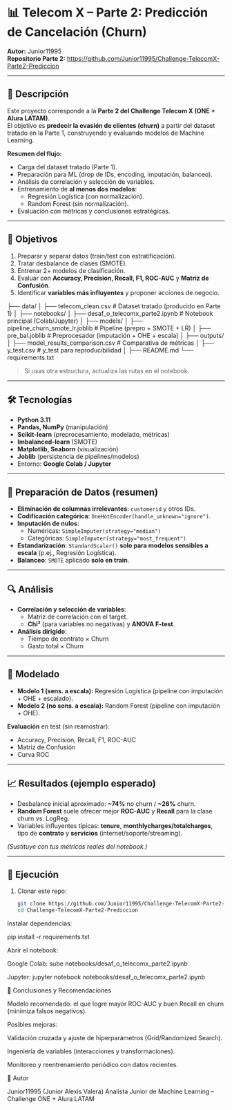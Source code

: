 # 📊 Telecom X – Parte 2: Predicción de Cancelación (Churn)

**Autor:** Junior11995  
**Repositorio Parte 2:** https://github.com/Junior11995/Challenge-TelecomX-Parte2-Prediccion

---

## 📌 Descripción
Este proyecto corresponde a la **Parte 2 del Challenge Telecom X (ONE + Alura LATAM)**.  
El objetivo es **predecir la evasión de clientes (churn)** a partir del dataset tratado en la Parte 1, construyendo y evaluando modelos de Machine Learning.

**Resumen del flujo:**
- Carga del dataset tratado (Parte 1).
- Preparación para ML (drop de IDs, encoding, imputación, balanceo).
- Análisis de correlación y selección de variables.
- Entrenamiento de **al menos dos modelos**:
  - Regresión Logística (con normalización).
  - Random Forest (sin normalización).
- Evaluación con métricas y conclusiones estratégicas.

---

## 🎯 Objetivos
1. Preparar y separar datos (train/test con estratificación).  
2. Tratar desbalance de clases (SMOTE).  
3. Entrenar 2+ modelos de clasificación.  
4. Evaluar con **Accuracy, Precision, Recall, F1, ROC-AUC** y **Matriz de Confusión**.  
5. Identificar **variables más influyentes** y proponer acciones de negocio.

├── data/
│ ├── telecom_clean.csv # Dataset tratado (producido en Parte 1)
│
├── notebooks/
│ ├── desaf_o_telecomx_parte2.ipynb # Notebook principal (Colab/Jupyter)
│
├── models/
│ ├── pipeline_churn_smote_lr.joblib # Pipeline (prepro + SMOTE + LR)
│ ├── pre_bal.joblib # Preprocesador (imputación + OHE + escala)
│
├── outputs/
│ ├── model_results_comparison.csv # Comparativa de métricas
│ ├── y_test.csv # y_test para reproducibilidad
│
├── README.md
└── requirements.txt


> Si usas otra estructura, actualiza las rutas en el notebook.

---

## 🛠️ Tecnologías
- **Python 3.11**
- **Pandas, NumPy** (manipulación)
- **Scikit-learn** (preprocesamiento, modelado, métricas)
- **Imbalanced-learn** (SMOTE)
- **Matplotlib, Seaborn** (visualización)
- **Joblib** (persistencia de pipelines/modelos)
- Entorno: **Google Colab / Jupyter**

---

## 🔧 Preparación de Datos (resumen)
- **Eliminación de columnas irrelevantes**: `customerid` y otros IDs.  
- **Codificación categórica**: `OneHotEncoder(handle_unknown="ignore")`.  
- **Imputación de nulos**:
  - Numéricas: `SimpleImputer(strategy="median")`
  - Categóricas: `SimpleImputer(strategy="most_frequent")`
- **Estandarización**: `StandardScaler()` **solo para modelos sensibles a escala** (p.ej., Regresión Logística).
- **Balanceo**: `SMOTE` aplicado **solo en train**.

---

## 🔍 Análisis
- **Correlación y selección de variables**:
  - Matriz de correlación con el target.
  - **Chi²** (para variables no negativas) y **ANOVA F-test**.
- **Análisis dirigido**:
  - Tiempo de contrato × Churn  
  - Gasto total × Churn  

---

## 🤖 Modelado
- **Modelo 1 (sens. a escala):** Regresión Logística (pipeline con imputación + OHE + escalado).  
- **Modelo 2 (no sens. a escala):** Random Forest (pipeline con imputación + OHE).  

**Evaluación** en test (sin reamostrar):  
- Accuracy, Precision, Recall, F1, ROC-AUC  
- Matriz de Confusión  
- Curva ROC

---

## 📈 Resultados (ejemplo esperado)
- Desbalance inicial aproximado: **~74%** no churn / **~26%** churn.  
- **Random Forest** suele ofrecer mejor **ROC-AUC** y **Recall** para la clase churn vs. LogReg.  
- Variables influyentes típicas: **tenure**, **monthlycharges/totalcharges**, tipo de **contrato** y **servicios** (internet/soporte/streaming).

*(Sustituye con tus métricas reales del notebook.)*

---

## 🚀 Ejecución
1. Clonar este repo:
   ```bash
   git clone https://github.com/Junior11995/Challenge-TelecomX-Parte2-Prediccion.git
   cd Challenge-TelecomX-Parte2-Prediccion

Instalar dependencias:

pip install -r requirements.txt


Abrir el notebook:

Google Colab: sube notebooks/desaf_o_telecomx_parte2.ipynb

Jupyter: jupyter notebook notebooks/desaf_o_telecomx_parte2.ipynb

🧠 Conclusiones y Recomendaciones

Modelo recomendado: el que logre mayor ROC-AUC y buen Recall en churn (minimiza falsos negativos).

Posibles mejoras:

Validación cruzada y ajuste de hiperparámetros (Grid/Randomized Search).

Ingeniería de variables (interacciones y transformaciones).

Monitoreo y reentrenamiento periódico con datos recientes.

👤 Autor

Junior11995 (Junior Alexis Valera)
Analista Junior de Machine Learning – Challenge ONE + Alura LATAM

